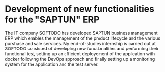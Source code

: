 # Development of new functionalities for the "SAPTUN" ERP 
The IT company SOFTODO has developed SAPTUN business management ERP which enables the management of the product lifecycle and the various purshase and sale services.
My end-of-studies internship is carried out at SOFTODO consisted of developing new functionalities and performing their functional test, setting up an efficient deployement of the application with docker following the DevOps approach and finally setting up a monitoring system for the application and the test server.

